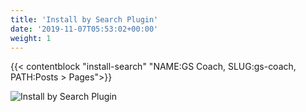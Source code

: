 ```yaml
---
title: 'Install by Search Plugin'
date: '2019-11-07T05:53:02+00:00'
weight: 1
---
```


{{< contentblock "install-search" "NAME:GS Coach, SLUG:gs-coach, PATH:Posts &gt; Pages">}}

 ![Install by Search Plugin](http://coach.gsplugins.com/wp-content/uploads/2015/11/Install_by_Search_Plugin_gscoach.png)